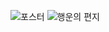 ![포스터](https://user-images.githubusercontent.com/83401838/167996056-4494efcb-ab7d-4a33-829b-86cb6c8f7dc5.png)
![행운의 편지](https://user-images.githubusercontent.com/83401838/169746158-43fd5687-2604-49bb-b9fb-f625a0ecf58d.jpg)
